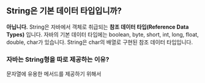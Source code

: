 ## String은 기본 데이터 타입입니까?

**아닙니다.** String은 자바에서 객체로 취급되는 **참조 데이터 타입(Reference Data Types)** 입니다. 자바의 기본 데이터 타입에는 boolean, byte, short, int, long, float, double, char가 있습니다. String은 char의 배열로 구현된 참조 데이터 타입입니다.

### 자바는 String형을 따로 제공하는 이유?

문자열에 유용한 메서드를 제공하기 위해서
